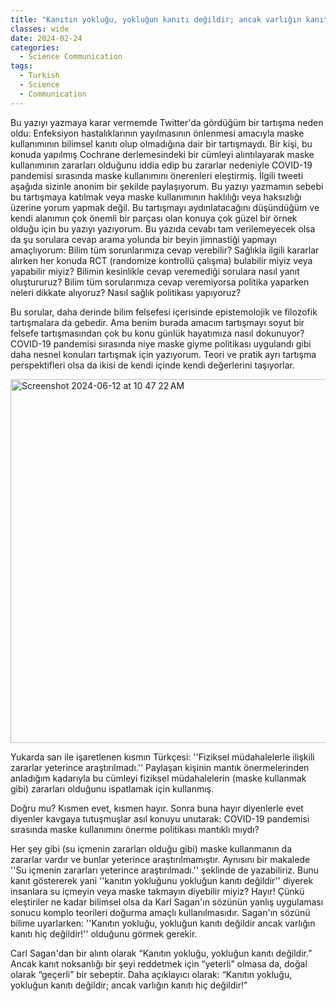 ```yaml
---
title: "Kanıtın yokluğu, yokluğun kanıtı değildir; ancak varlığın kanıtı hiç değildir!"
classes: wide
date: 2024-02-24
categories:
  - Science Communication
tags:
  - Turkish
  - Science
  - Communication
---
```


Bu yazıyı yazmaya karar vermemde Twitter'da gördüğüm bir tartışma neden oldu: Enfeksiyon hastalıklarının yayılmasının önlenmesi amacıyla maske kullanımının bilimsel kanıtı olup olmadığına dair bir tartışmaydı. Bir kişi, bu konuda yapılmış Cochrane derlemesindeki bir cümleyi alıntılayarak maske kullanımının zararları olduğunu iddia edip bu zararlar nedeniyle COVID-19 pandemisi sırasında maske kullanımını önerenleri eleştirmiş. İlgili tweeti aşağıda sizinle anonim bir şekilde paylaşıyorum. Bu yazıyı yazmamın sebebi bu tartışmaya katılmak veya maske kullanımının haklılığı veya haksızlığı üzerine yorum yapmak değil. Bu tartışmayı aydınlatacağını düşündüğüm ve kendi alanımın çok önemli bir parçası olan konuya çok güzel bir örnek olduğu için bu yazıyı yazıyorum. Bu yazıda cevabı tam verilemeyecek olsa da şu sorulara cevap arama yolunda bir beyin jimnastiği yapmayı amaçlıyorum: Bilim tüm sorunlarımıza cevap verebilir? Sağlıkla ilgili kararlar alırken her konuda RCT (randomize kontrollü çalışma) bulabilir miyiz veya yapabilir miyiz? Bilimin kesinlikle cevap veremediği sorulara nasıl yanıt oluştururuz? Bilim tüm sorularımıza cevap veremiyorsa politika yaparken neleri dikkate alıyoruz? Nasıl sağlık politikası yapıyoruz?

Bu sorular, daha derinde bilim felsefesi içerisinde epistemolojik ve filozofik tartışmalara da gebedir. Ama benim burada amacım tartışmayı soyut bir felsefe tartışmasından çok bu konu günlük hayatımıza nasıl dokunuyor? COVID-19 pandemisi sırasında niye maske giyme politikası uygulandı gibi daha nesnel konuları tartışmak için yazıyorum. Teori ve pratik ayrı tartışma perspektifleri olsa da ikisi de kendi içinde kendi değerlerini taşıyorlar. 

<img width="582" alt="Screenshot 2024-06-12 at 10 47 22 AM" src="https://github.com/atalaydemiray/atalaydemiray.github.io/assets/156912720/c163f3f9-98e8-4968-a914-ebdccd12a491">

Yukarda sarı ile işaretlenen kısmın Türkçesi: ''Fiziksel müdahalelerle ilişkili zararlar yeterince araştırılmadı.'' Paylaşan kişinin mantık önermelerinden anladığım kadarıyla bu cümleyi fiziksel müdahalelerin (maske kullanmak gibi) zararları olduğunu ispatlamak için kullanmış. 

Doğru mu? Kısmen evet, kısmen hayır. Sonra buna hayır diyenlerle evet diyenler kavgaya tutuşmuşlar asıl konuyu unutarak: COVID-19 pandemisi sırasında maske kullanımını önerme politikası mantıklı mıydı?

Her şey gibi (su içmenin zararları olduğu gibi) maske kullanmanın da zararlar vardır ve bunlar yeterince araştırılmamıştır. Aynısını bir makalede ''Su içmenin zararları yeterince araştırılmadı.'' şeklinde de yazabiliriz. Bunu kanıt göstererek yani ''kanıtın yokluğunu yokluğun kanıtı değildir'' diyerek insanlara su içmeyin veya maske takmayın diyebilir miyiz? Hayır! Çünkü eleştiriler ne kadar bilimsel olsa da Karl Sagan'ın sözünün yanlış uygulaması sonucu komplo teorileri doğurma amaçlı kullanılmasıdır. Sagan'ın sözünü bilime uyarlarken: ''Kanıtın yokluğu, yokluğun kanıtı değildir ancak varlığın kanıtı hiç değildir!'' olduğunu görmek gerekir.

Carl Sagan'dan bir alıntı olarak “Kanıtın yokluğu, yokluğun kanıtı değildir.” Ancak kanıt noksanlığı bir şeyi reddetmek için “yeterli” olmasa da, doğal olarak “geçerli” bir sebeptir. Daha açıklayıcı olarak: “Kanıtın yokluğu, yokluğun kanıtı değildir; ancak varlığın kanıtı hiç değildir!”
